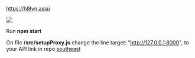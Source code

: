 https://hl8vn.asia/

![](https://i.ibb.co/kBcJZ3D/Screen-Shot-2020-12-15-at-2-17-57-PM.png)

Run **npm start**
      
On file **/src/setupProxy.js** change the line 
target: "http://127.0.0.1:8000", 
to your API link in repo [southeast](https://github.com/hl8-coder/southeast "southeast")
